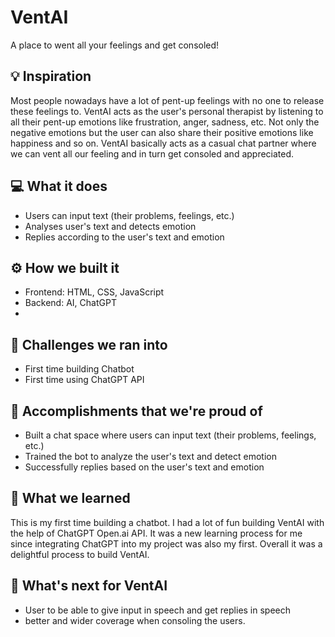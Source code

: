 # VentAI
A place to went all your feelings and get consoled!

## 💡 Inspiration
Most people nowadays have a lot of pent-up feelings with no one to release these feelings to. VentAI acts as the user's personal therapist by listening to all their pent-up emotions like frustration, anger, sadness, etc. Not only the negative emotions but the user can also share their positive emotions like happiness and so on. VentAI basically acts as a casual chat partner where we can vent all our feeling and in turn get consoled and appreciated. 

## 💻 What it does
- Users can input text (their problems, feelings, etc.)
- Analyses user's text and detects emotion
- Replies according to the user's text and emotion

## ⚙️ How we built it
- Frontend: HTML, CSS, JavaScript
- Backend: AI, ChatGPT
- 
## 🧠 Challenges we ran into
- First time building Chatbot
- First time using ChatGPT API

## 🏅 Accomplishments that we're proud of
- Built a chat space where users can input text (their problems, feelings, etc.)
- Trained the bot to analyze the user's text and detect emotion
- Successfully replies based on the user's text and emotion

## 📖 What we learned
This is my first time building a chatbot. I had a lot of fun building VentAI with the help of ChatGPT Open.ai API. It was a new learning process for me since integrating ChatGPT into my project was also my first. Overall it was a delightful process to build VentAI.

## 🚀 What's next for VentAI
- User to be able to give input in speech and get replies in speech
- better and wider coverage when consoling the users.
